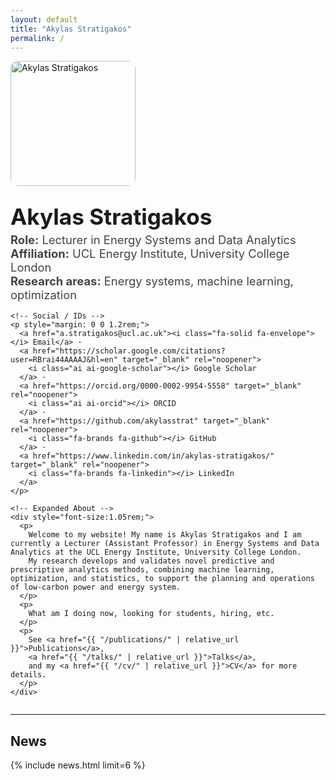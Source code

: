 ```yaml
---
layout: default
title: "Akylas Stratigakos"
permalink: /
---
```


<div class="hero" style="display:flex; gap:28px; align-items:flex-start; flex-wrap:wrap;">
  <img src="{{ "/assets/img/profile.jpg" | relative_url }}" alt="Akylas Stratigakos" style="width:200px; border-radius:12px;">

  <div style="min-width:300px; flex:1;">
    <h1 style="margin:0; font-size:2.2rem;">Akylas Stratigakos</h1>
    <p style="margin:.3rem 0 1rem; font-size:1.15rem; color:#444;">
      <strong>Role:</strong> Lecturer in Energy Systems and Data Analytics <br>
      <strong>Affiliation:</strong> UCL Energy Institute, University College London <br>
      <strong>Research areas:</strong> Energy systems, machine learning, optimization
    </p>

    <!-- Social / IDs -->
    <p style="margin: 0 0 1.2rem;">
      <a href="a.stratigakos@ucl.ac.uk"><i class="fa-solid fa-envelope"></i> Email</a> ·
      <a href="https://scholar.google.com/citations?user=RBrai44AAAAJ&hl=en" target="_blank" rel="noopener">
        <i class="ai ai-google-scholar"></i> Google Scholar
      </a> ·
      <a href="https://orcid.org/0000-0002-9954-5558" target="_blank" rel="noopener">
        <i class="ai ai-orcid"></i> ORCID
      </a> ·
      <a href="https://github.com/akylasstrat" target="_blank" rel="noopener">
        <i class="fa-brands fa-github"></i> GitHub
      </a> ·
      <a href="https://www.linkedin.com/in/akylas-stratigakos/" target="_blank" rel="noopener">
        <i class="fa-brands fa-linkedin"></i> LinkedIn
      </a>
    </p>

    <!-- Expanded About -->
    <div style="font-size:1.05rem;">
      <p>
        Welcome to my website! My name is Akylas Stratigakos and I am currently a Lecturer (Assistant Professor) in Energy Systems and Data Analytics at the UCL Energy Institute, University College London. 
        My research develops and validates novel predictive and prescriptive analytics methods, combining machine learning, optimization, and statistics, to support the planning and operations of low-carbon power and energy system.
      </p>
      <p>
        What am I doing now, looking for students, hiring, etc.
      </p>
      <p>
        See <a href="{{ "/publications/" | relative_url }}">Publications</a>,
        <a href="{{ "/talks/" | relative_url }}">Talks</a>,
        and my <a href="{{ "/cv/" | relative_url }}">CV</a> for more details.
      </p>
    </div>
  </div>
</div>

<hr>

## News
{% include news.html limit=6 %}

